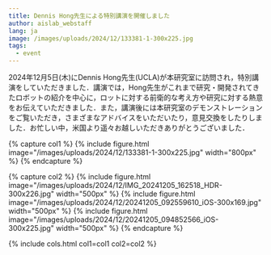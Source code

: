 ```yaml
---
title: Dennis Hong先生による特別講演を開催しました
author: aislab_webstaff
lang: ja
image: /images/uploads/2024/12/133381-1-300x225.jpg
tags:
  - event
---
```


2024年12月5日(木)にDennis Hong先生(UCLA)が本研究室に訪問され，特別講演をしていただきました．講演では，Hong先生がこれまで研究・開発されてきたロボットの紹介を中心に，ロットに対する前衛的な考え方や研究に対する熱意をお伝えていただきました．また，講演後には本研究室のデモンストレーションをご覧いただき，さまざまなアドバイスをいただいたり，意見交換をしたりしました．お忙しい中，米国より遥々お越しいただきありがとうございました．

{% capture col1 %}
{%
  include figure.html
  image="/images/uploads/2024/12/133381-1-300x225.jpg"
  width="800px"
%}
{% endcapture %}

{% capture col2 %}
{%
  include figure.html
  image="/images/uploads/2024/12/IMG_20241205_162518_HDR-300x226.jpg"
  width="500px"
%}
{%
  include figure.html
  image="/images/uploads/2024/12/20241205_092559610_iOS-300x169.jpg"
  width="500px"
%}
{%
  include figure.html
  image="/images/uploads/2024/12/20241205_094852566_iOS-300x225.jpg"
  width="500px"
%}
{% endcapture %}

{% include cols.html col1=col1 col2=col2 %}